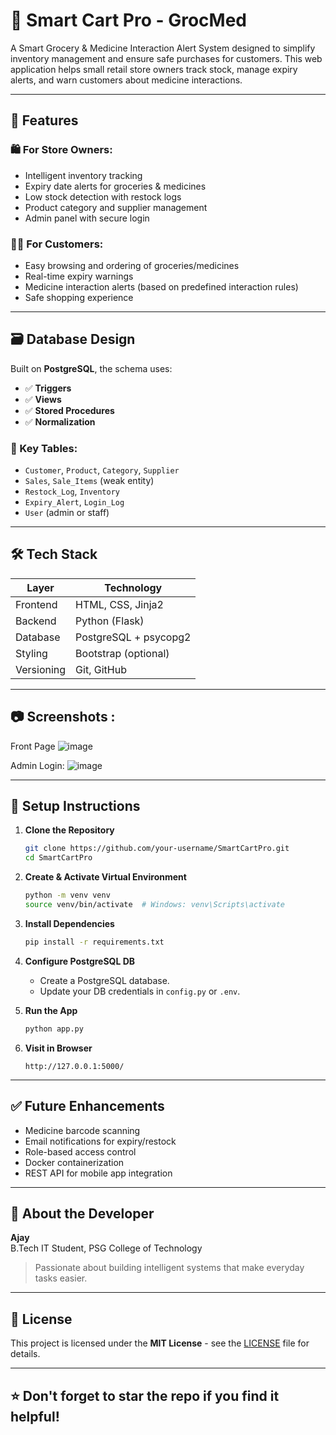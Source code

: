 # 🛒 Smart Cart Pro - GrocMed

A Smart Grocery & Medicine Interaction Alert System designed to simplify inventory management and ensure safe purchases for customers. This web application helps small retail store owners track stock, manage expiry alerts, and warn customers about medicine interactions.

---

## 🚀 Features

### 🛍️ For Store Owners:
- Intelligent inventory tracking
- Expiry date alerts for groceries & medicines
- Low stock detection with restock logs
- Product category and supplier management
- Admin panel with secure login

### 👨‍⚕️ For Customers:
- Easy browsing and ordering of groceries/medicines
- Real-time expiry warnings
- Medicine interaction alerts (based on predefined interaction rules)
- Safe shopping experience

---

## 🗃️ Database Design

Built on **PostgreSQL**, the schema uses:
- ✅ **Triggers**
- ✅ **Views**
- ✅ **Stored Procedures**
- ✅ **Normalization**

### 📌 Key Tables:
- `Customer`, `Product`, `Category`, `Supplier`
- `Sales`, `Sale_Items` (weak entity)
- `Restock_Log`, `Inventory`
- `Expiry_Alert`, `Login_Log`
- `User` (admin or staff)

---

## 🛠️ Tech Stack

| Layer        | Technology             |
|--------------|------------------------|
| Frontend     | HTML, CSS, Jinja2      |
| Backend      | Python (Flask)         |
| Database     | PostgreSQL + psycopg2  |
| Styling      | Bootstrap (optional)   |
| Versioning   | Git, GitHub            |

---

## 📷 Screenshots :
Front Page
![image](https://github.com/user-attachments/assets/c46b9420-2a26-4018-8126-072a572a8404)

Admin Login:
![image](https://github.com/user-attachments/assets/484f209f-896e-4e4a-9de0-88603525cbe5)

---

## 🧪 Setup Instructions

1. **Clone the Repository**
   ```bash
   git clone https://github.com/your-username/SmartCartPro.git
   cd SmartCartPro
   ```

2. **Create & Activate Virtual Environment**
   ```bash
   python -m venv venv
   source venv/bin/activate  # Windows: venv\Scripts\activate
   ```

3. **Install Dependencies**
   ```bash
   pip install -r requirements.txt
   ```

4. **Configure PostgreSQL DB**
   - Create a PostgreSQL database.
   - Update your DB credentials in `config.py` or `.env`.

5. **Run the App**
   ```bash
   python app.py
   ```

6. **Visit in Browser**
   ```
   http://127.0.0.1:5000/
   ```

---

## ✅ Future Enhancements
- Medicine barcode scanning
- Email notifications for expiry/restock
- Role-based access control
- Docker containerization
- REST API for mobile app integration

---

## 🙋 About the Developer

**Ajay**  
B.Tech IT Student, PSG College of Technology  
> Passionate about building intelligent systems that make everyday tasks easier.

---

## 📄 License

This project is licensed under the **MIT License** - see the [LICENSE](LICENSE) file for details.

---

## ⭐ Don't forget to star the repo if you find it helpful!

